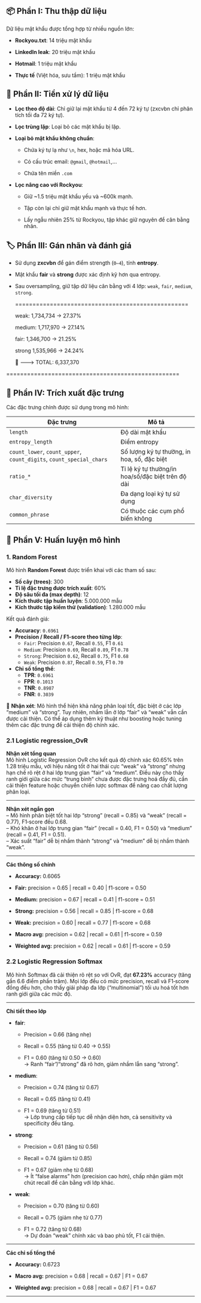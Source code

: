 ## 📦 Phần I: Thu thập dữ liệu

Dữ liệu mật khẩu được tổng hợp từ nhiều nguồn lớn:

- **Rockyou.txt**: 14 triệu mật khẩu

- **LinkedIn leak**: 20 triệu mật khẩu

- **Hotmail**: 1 triệu mật khẩu

- **Thực tế** (Việt hóa, sưu tầm): 1 triệu mật khẩu

## 🧹 Phần II: Tiền xử lý dữ liệu

- **Lọc theo độ dài**: Chỉ giữ lại mật khẩu từ 4 đến 72 ký tự (zxcvbn chỉ phân tích tối đa 72 ký tự).

- **Lọc trùng lặp**: Loại bỏ các mật khẩu bị lặp.

- **Loại bỏ mật khẩu không chuẩn**:
  
  - Chứa ký tự lạ như `\n`, hex, hoặc mã hóa URL.
  
  - Có cấu trúc email: `@gmail`, `@hotmail`,…
  
  - Chứa tên miền `.com`

- **Lọc nâng cao với Rockyou**:
  
  - Giữ ~1.5 triệu mật khẩu yếu và ~600k mạnh.
  
  - Tập còn lại chỉ giữ mật khẩu mạnh và thực tế hơn.
  
  - Lấy ngẫu nhiên 25% từ Rockyou, tập khác giữ nguyên để cân bằng nhãn.

## 🏷️ Phần III: Gán nhãn và đánh giá

- Sử dụng **zxcvbn** để gán điểm strength (`0–4`), tính **entropy**.

- Mật khẩu **fair** và **strong** được xác định kỹ hơn qua entropy.

- Sau oversampling, giữ tập dữ liệu cân bằng với 4 lớp: `weak`, `fair`, `medium`, `strong`.
  
  ==================================================
  
  weak: 1,734,734 -> 27.37%
  
  medium: 1,717,970 -> 27.14%
  
  fair: 1,346,700 -> 21.25%
  
  strong 1,535,966 -> 24.24%
  
  🔢 ---> TOTAL: 6,337,370

==================================================

## 🧪 Phần IV: Trích xuất đặc trưng

Các đặc trưng chính được sử dụng trong mô hình:

| Đặc trưng                                                           | Mô tả                                             |
| ------------------------------------------------------------------- | ------------------------------------------------- |
| `length`                                                            | Độ dài mật khẩu                                   |
| `entropy_length`                                                    | Điểm entropy                                      |
| `count_lower`, `count_upper`, `count_digits`, `count_special_chars` | Số lượng ký tự thường, in hoa, số, đặc biệt       |
| `ratio_*`                                                           | Tỉ lệ ký tự thường/in hoa/số/đặc biệt trên độ dài |
| `char_diversity`                                                    | Đa dạng loại ký tự sử dụng                        |
| `common_phrase`                                                     | Có thuộc các cụm phổ biến không                   |

## 🧠 Phần V: Huấn luyện mô hình

### 1. Random Forest

Mô hình **Random Forest** được triển khai với các tham số sau:

- **Số cây (trees)**: 300
- **Tỉ lệ đặc trưng được trích xuất**: 60%
- **Độ sâu tối đa (max depth)**: 12
- **Kích thước tập huấn luyện**: 5.000.000 mẫu
- **Kích thước tập kiểm thử (validation)**: 1.280.000 mẫu

Kết quả đánh giá:

- **Accuracy**: `0.6961`
- **Precision / Recall / F1-score theo từng lớp**:
  - `Fair`: Precision `0.67`, Recall `0.55`, F1 `0.61`
  - `Medium`: Precision `0.69`, Recall `0.89`, F1 `0.78`
  - `Strong`: Precision `0.62`, Recall `0.75`, F1 `0.68`
  - `Weak`: Precision `0.87`, Recall `0.59`, F1 `0.70`
- **Chỉ số tổng thể**:
  - **TPR**: `0.6961`
  - **FPR**: `0.1013`
  - **TNR**: `0.8987`
  - **FNR**: `0.3039`

🧾 **Nhận xét**: Mô hình thể hiện khả năng phân loại tốt, đặc biệt ở các lớp “medium” và “strong”. Tuy nhiên, nhầm lẫn ở lớp “fair” và “weak” vẫn cần được cải thiện. Có thể áp dụng thêm kỹ thuật như boosting hoặc tuning thêm các đặc trưng để cải thiện độ chính xác.

### 2.1 Logistic regression_OvR

**Nhận xét tổng quan**  
Mô hình Logistic Regression OvR cho kết quả độ chính xác 60.65% trên 1.28 triệu mẫu, với hiệu năng tốt ở hai thái cực “weak” và “strong” nhưng hạn chế rõ rệt ở hai lớp trung gian “fair” và “medium”. Điều này cho thấy ranh giới giữa các mức “trung bình” chưa được đặc trưng hoá đầy đủ, cần cải thiện feature hoặc chuyển chiến lược softmax để nâng cao chất lượng phân loại.

---

**Nhận xét ngắn gọn**  
– Mô hình phân biệt tốt hai lớp “strong” (recall = 0.85) và “weak” (recall = 0.77), F1‐score đều 0.68.  
– Khó khăn ở hai lớp trung gian “fair” (recall = 0.40, F1 = 0.50) và “medium” (recall = 0.41, F1 = 0.51).  
– Xác suất “fair” dễ bị nhầm thành “strong” và “medium” dễ bị nhầm thành “weak”.

---

**Các thông số chính**

- **Accuracy:** 0.6065

- **Fair:** precision = 0.65 | recall = 0.40 | f1-score = 0.50

- **Medium:** precision = 0.67 | recall = 0.41 | f1-score = 0.51

- **Strong:** precision = 0.56 | recall = 0.85 | f1-score = 0.68

- **Weak:** precision = 0.60 | recall = 0.77 | f1-score = 0.68

- **Macro avg:** precision = 0.62 | recall = 0.61 | f1-score = 0.59

- **Weighted avg:** precision = 0.62 | recall = 0.61 | f1-score = 0.59

### 2.2 Logistic Regression Softmax

Mô hình Softmax đã cải thiện rõ rệt so với OvR, đạt **67.23%** accuracy (tăng gần 6.6 điểm phần trăm). Mọi lớp đều có mức precision, recall và F1‐score đồng đều hơn, cho thấy giải pháp đa lớp (“multinomial”) tối ưu hoá tốt hơn ranh giới giữa các mức độ.

---

**Chi tiết theo lớp**

- **fair**:
  
  - Precision = 0.66 (tăng nhẹ)
  
  - Recall = 0.55 (tăng từ 0.40 → 0.55)
  
  - F1 = 0.60 (tăng từ 0.50 → 0.60)  
    → Ranh “fair”/“strong” đã rõ hơn, giảm nhầm lẫn sang “strong”.

- **medium**:
  
  - Precision = 0.74 (tăng từ 0.67)
  
  - Recall = 0.65 (tăng từ 0.41)
  
  - F1 = 0.69 (tăng từ 0.51)  
    → Lớp trung cấp tiếp tục dễ nhận diện hơn, cả sensitivity và specificity đều tăng.

- **strong**:
  
  - Precision = 0.61 (tăng từ 0.56)
  
  - Recall = 0.74 (giảm từ 0.85)
  
  - F1 = 0.67 (giảm nhẹ từ 0.68)  
    → Ít “false alarms” hơn (precision cao hơn), chấp nhận giảm một chút recall để cân bằng với lớp khác.

- **weak**:
  
  - Precision = 0.70 (tăng từ 0.60)
  
  - Recall = 0.75 (giảm nhẹ từ 0.77)
  
  - F1 = 0.72 (tăng từ 0.68)  
    → Dự đoán “weak” chính xác và bao phủ tốt, F1 cải thiện.

---

**Các chỉ số tổng thể**

- **Accuracy:** 0.6723

- **Macro avg:** precision = 0.68 | recall = 0.67 | F1 = 0.67

- **Weighted avg:** precision = 0.68 | recall = 0.67 | F1 = 0.67

--- 